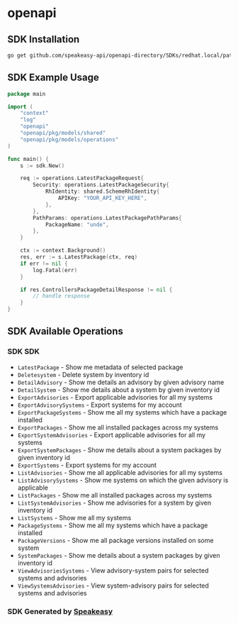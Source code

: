 # openapi

<!-- Start SDK Installation -->
## SDK Installation

```bash
go get github.com/speakeasy-api/openapi-directory/SDKs/redhat.local/patchman-engine/v1.15.3/go
```
<!-- End SDK Installation -->

## SDK Example Usage
<!-- Start SDK Example Usage -->
```go
package main

import (
    "context"
    "log"
    "openapi"
    "openapi/pkg/models/shared"
    "openapi/pkg/models/operations"
)

func main() {
    s := sdk.New()

    req := operations.LatestPackageRequest{
        Security: operations.LatestPackageSecurity{
            RhIdentity: shared.SchemeRhIdentity{
                APIKey: "YOUR_API_KEY_HERE",
            },
        },
        PathParams: operations.LatestPackagePathParams{
            PackageName: "unde",
        },
    }

    ctx := context.Background()
    res, err := s.LatestPackage(ctx, req)
    if err != nil {
        log.Fatal(err)
    }

    if res.ControllersPackageDetailResponse != nil {
        // handle response
    }
}
```
<!-- End SDK Example Usage -->

<!-- Start SDK Available Operations -->
## SDK Available Operations

### SDK SDK

* `LatestPackage` - Show me metadata of selected package
* `Deletesystem` - Delete system by inventory id
* `DetailAdvisory` - Show me details an advisory by given advisory name
* `DetailSystem` - Show me details about a system by given inventory id
* `ExportAdvisories` - Export applicable advisories for all my systems
* `ExportAdvisorySystems` - Export systems for my account
* `ExportPackageSystems` - Show me all my systems which have a package installed
* `ExportPackages` - Show me all installed packages across my systems
* `ExportSystemAdvisories` - Export applicable advisories for all my systems
* `ExportSystemPackages` - Show me details about a system packages by given inventory id
* `ExportSystems` - Export systems for my account
* `ListAdvisories` - Show me all applicable advisories for all my systems
* `ListAdvisorySystems` - Show me systems on which the given advisory is applicable
* `ListPackages` - Show me all installed packages across my systems
* `ListSystemAdvisories` - Show me advisories for a system by given inventory id
* `ListSystems` - Show me all my systems
* `PackageSystems` - Show me all my systems which have a package installed
* `PackageVersions` - Show me all package versions installed on some system
* `SystemPackages` - Show me details about a system packages by given inventory id
* `ViewAdvisoriesSystems` - View advisory-system pairs for selected systems and advisories
* `ViewSystemsAdvisories` - View system-advisory pairs for selected systems and advisories
<!-- End SDK Available Operations -->

### SDK Generated by [Speakeasy](https://docs.speakeasyapi.dev/docs/using-speakeasy/client-sdks)
